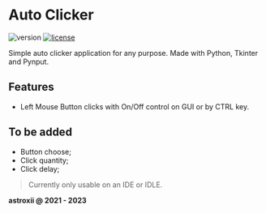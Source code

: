 # Auto Clicker

![version](https://img.shields.io/badge/version-v0.0.1-orange.svg)
[![license](https://img.shields.io/github/license/astroxii/auto-clicker.svg)](https://github.com/astroxii/auto-clicker/blob/main/LICENSE)

Simple auto clicker application for any purpose. Made with Python, Tkinter and Pynput.

## Features

* Left Mouse Button clicks with On/Off control on GUI or by CTRL key.

## To be added

* Button choose;
* Click quantity;
* Click delay;

> Currently only usable on an IDE or IDLE.

**astroxii @ 2021 - 2023**
